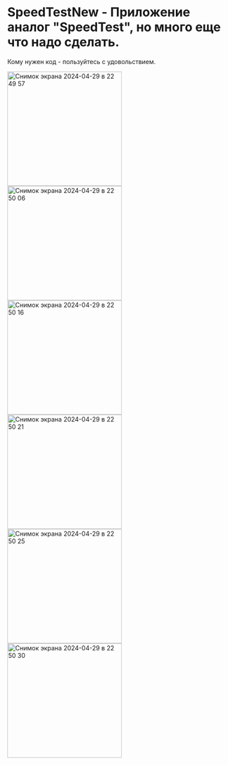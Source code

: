 # SpeedTestNew - Приложение аналог "SpeedTest", но много еще что надо сделать.
Кому нужен код - пользуйтесь с удовольствием.

<img width="260" alt="Снимок экрана 2024-04-29 в 22 49 57" src="https://github.com/NikolayGrinko/SpeedTestNew/assets/112849355/d5df09ef-7f73-4c6a-b7f1-1884439c5f1d">




<img width="260" alt="Снимок экрана 2024-04-29 в 22 50 06" src="https://github.com/NikolayGrinko/SpeedTestNew/assets/112849355/21a1ec12-9661-44c4-a822-98129e26a919">




<img width="260" alt="Снимок экрана 2024-04-29 в 22 50 16" src="https://github.com/NikolayGrinko/SpeedTestNew/assets/112849355/acf492d1-c221-4911-aad6-2608294d9d34">




<img width="260" alt="Снимок экрана 2024-04-29 в 22 50 21" src="https://github.com/NikolayGrinko/SpeedTestNew/assets/112849355/ad8cb0e4-6163-4d6b-9b3a-96e26a4e77dd">




<img width="260" alt="Снимок экрана 2024-04-29 в 22 50 25" src="https://github.com/NikolayGrinko/SpeedTestNew/assets/112849355/90c6ee49-855a-49e9-9c9c-7e816e9f234e">




<img width="260" alt="Снимок экрана 2024-04-29 в 22 50 30" src="https://github.com/NikolayGrinko/SpeedTestNew/assets/112849355/9af69dc2-7fc1-4b5b-bb3b-50a2d25826d4">
